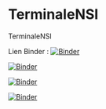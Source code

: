 # TerminaleNSI
TerminaleNSI

Lien Binder :
[![Binder](https://mybinder.org/badge_logo.svg)](https://mybinder.org/v2/gh/fran6rignanese/TerminaleNSI/HEAD?filepath=TParbresBibaires.ipynb)

[![Binder](https://mybinder.org/badge_logo.svg)](https://mybinder.org/v2/gh/fran6rignanese/TerminaleNSI/HEAD?filepath=TParbresBinairesDeRecherche.ipynb)

[![Binder](https://mybinder.org/badge_logo.svg)](https://mybinder.org/v2/gh/fran6rignanese/TerminaleNSI/HEAD?filepath=essai.ipynb)

[![Binder](https://mybinder.org/badge_logo.svg)](https://mybinder.org/v2/gh/fran6rignanese/TerminaleNSI/edit/main/SGBDpython/HEAD)
